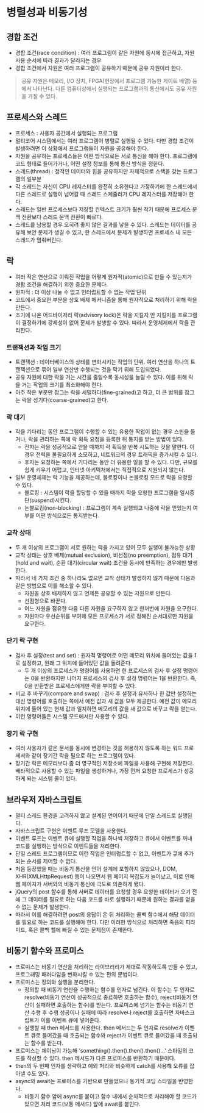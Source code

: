 # 병렬성과 비동기성

## 경합 조건

* 경합 조건(race condition) : 여러 프로그림이 같은 자원에 동시에 접근하고, 자원 사용 순서에 따라 결과가 달라지는 경우
* 경합 조건에서 자원은 여러 프로그램이 공유하기 때문에 공유 자원이라 한다.
> 공유 자원은 메모리, I/O 장치, FPGA(현장에서 프로그램 가능한 게이트 배열) 등에서 나타난다. 다른 컴퓨터상에서 실행되는 프로그램과의 통신에서도 공유 자원을 가질 수 있다.

## 프로세스와 스레드

* 프로세스 : 사용자 공간에서 실행되는 프로그램
* 멀티코어 시스템에서는 여러 프로그램이 병렬로 실행될 수 있다. 다만 경합 조건이 발생하려면 이 상황에서 프로그램들이 자원을 공유해야 한다.
* 자원을 공유하는 프로세스들은 어떤 방식으로든 서로 통신을 해야 한다. 프로그램에 코드 형태로 들어가거나, 어떤 설정 정보를 통해 통신 방식을 정한다.
* 스레드(thread) : 정적인 데이터와 힙을 공유하지만 자체적으로 스택을 갖는 프로그램의 일부분
* 각 소레드는 자신이 CPU 레지스터를 완전히 소유한다고 가정하기에 한 스레드에서 다른 스레드로 실행이 넘어갈 때 스레드 스케쥴러가 CPU 레지스터를 저장해야 한다.
* 스레드는 일반 프로세스보다 저장할 컨텍스트 크기가 훨씬 작기 때문에 프로세스 문맥 전환보다 스레드 문맥 전환이 빠르다.
* 스레드를 남용할 경우 오히려 좋지 않은 결과를 낳을 수 있다. 스레드는 데이터를 공유해 보안 문제가 생길 수 있고, 한 스레드에서 문제가 발생하면 프로세스 내 모든 스레드가 멈춰버린다.

## 락

* 여러 작은 연산으로 이뤄진 작업을 어떻게 원자적(atomic)으로 만들 수 있는지가 경합 조건을 해결하기 위한 중요한 문제다.
* 원자적 : 더 이상 나눌 수 없고 인터럽트할 수 없는 작업 단위
* 코드에서 중요한 부분을 상호 배제 메커니즘을 통해 원자적으로 처리하기 위해 락을 만든다.
* 초기에 나온 어드바이저리 락(advisory lock)은 락을 지킬지 안 지킬지를 프로그램이 결정하기에 강제성이 없어 문제가 발생할 수 있다. 따라서 운영체제에서 락을 관리한다.

### 트랜잭션과 작업 크기

* 트랜잭션 : 데이터베이스의 상태를 변화시키는 작업의 단위. 여러 연산을 하나의 트랜잭션으로 묶어 일부 연산만 수행되는 것을 막기 위해 도입되었다.
* 공유 자원에 대한 락을 거는 시간을 줄일수록 동시성을 늘릴 수 있다. 이를 위해 락을 거는 작업의 크기를 최소화해야 한다.
* 아주 작은 부분만 잠그는 락을 세밀하다(fine-grained)고 하고, 더 큰 범위를 잠그는 락을 성기다(coarse-grained)고 한다.

### 락 대기

* 락을 기다리는 동안 프로그램이 수행할 수 있는 유용한 작업이 없는 경우 스핀을 돌거나, 락을 관리하는 쪽에 락 획득 요청을 등록한 뒤 통지를 받는 방법이 있다.
  * 전자는 락을 성공적으로 얻을 때까지 락 획득을 반복 시도하는 것을 말한다. 이 경우 전력을 불필요하게 소모하고, 네트워크의 경우 트래픽을 증가시킬 수 있다.
  * 후자는 요청하는 쪽에서 기다리는 동안 더 유용한 일을 할 수 있다. 다만, 규모를 쉽게 키우기 어렵고, 인터넷 아키텍처에서는 직접적으로 지원되지 않는다.
* 일부 운영체제는 락 기능을 제공하는데, 블로킹이나 논블로킹 모드로 락을 요청할 수 있다.
  * 블로킹 : 시스템이 락을 할당할 수 있을 때까지 락을 요청한 프로그램을 일시중단(suspend)시킨다.
  * 논블로킹(non-blocking) : 프로그램이 계속 실행되고 나중에 락을 얻었는지 여부를 어떤 방식으로든 통지받는다.

### 교착 상태

* 두 개 이상의 프로그램이 서로 원하는 락을 가지고 있어 모두 실행이 불가능한 상황
* 교착 상태는 상호 배제(mutual exclusion), 비선점(no preemption), 점유 대기(hold and wait), 순환 대기(circular wait) 조건을 동시에 만족하는 경우에만 발생한다.
* 따라서 네 가지 조건 중 하나라도 없으면 교착 상태가 발생하지 않기 때문에 다음과 같은 방법으로 이를 해소할 수 있다.
  * 자원을 상호 배제하지 않고 언제든 공유할 수 있는 자원으로 만든다.
  * 선점형으로 바꾼다.
  * 어느 자원을 점유한 다음 다른 자원을 요구하지 않고 한꺼번에 자원을 요구한다.
  * 자원마다 우선순위를 부여해 모든 프로세스가 서로 정해진 순서대로만 자원을 요구한다.

### 단기 락 구현

* 검사 후 설정(test and set) : 원자적 명령어로 어떤 메모리 위치에 들어있는 값을 1로 설정하고, 원래 그 위치에 들어있던 값을 돌려준다.
  * 두 개 이상의 프로세스가 명령어를 사용하면 한 프로세스의 검사 후 설정 명령어는 0을 반환하지만 나머지 프로세스의 검사 후 설정 명령어는 1을 반환한다. 즉, 0을 반환받은 프로세스에게만 락을 부여할 수 있다.
* 비교 후 바꾸기(compare and swap) : 검사 후 설정과 유사하나 한 값만 설정하는 대신 명령어를 호출하는 쪽에서 예전 값과 새 값을 모두 제공한다. 예전 값이 메모리 위치에 들어 있는 현재 값과 일치하면 메모리의 값을 새 값으로 바꾸고 락을 얻는다.
* 이런 명령어들은 시스템 모드에서만 사용할 수 있다.

### 장기 락 구현

* 여러 사용자가 같은 문서를 동시에 변경하는 것을 허용하지 않도록 하는 워드 프로세서와 같이 장기간 락을 필요로 하는 프로그램이 있다.
* 장기간 락은 메모리보다 좀 더 영구적인 저장소에 파일을 사용해 구현해 저장한다. 배타적으로 사용할 수 있는 파일을 생성하거나, 가장 먼저 요청한 프로세스가 성공하게 되는 시스템 콜이 있다.

## 브라우저 자바스크립트

* 멀티 스레드 환경을 고려하지 않고 설계된 언어이기 때문에 단일 스레드로 실행된다.
* 자바스크립트 구현은 이벤트 루프 모델을 사용한다.
* 이벤트 루프는 이벤트 큐에 실행할 작업을 하나씩 저장하고 큐에서 이벤트를 꺼내 코드를 실행하는 방식으로 이벤트들을 처리한다.
* 단일 스레드 프로그램이므로 이런 작업은 인터럽트할 수 없고, 이벤트가 큐에 추가되는 순서를 제어할 수 없다.
* 처음 등장했을 때는 비동기 통신을 언어 설계에 포함하지 않았으나, DOM, XHR(XMLHttpRequest) 등이 나오면서 웹 페이지 복잡도가 늘어났고, 이로 인해 웹 페이지가 서버와의 비동기 통신에 극도로 의존하게 됐다.
* jQuery의 post 함수를 통해 서버로 데이터를 요청할 경우 요청한 데이터가 오기 전에 그 데이터를 필요로 하는 다음 코드를 바로 실행하기 때문에 원하는 결과를 얻을 수 없는 문제가 발생한다.
* 따라서 이를 해결하려면 post의 응답이 온 뒤 처리하는 콜백 함수에서 해당 데이터를 필요로 하는 코드를 실행해야 한다. 다만 이러한 방식으로 처리하면 죽음의 피라미드, 혹은 콜백 헬에 빠질 수 있는 문제점이 존재한다.

## 비동기 함수와 프로미스

* 프로미스는 비동기 연산을 처리하는 라이브러리가 제대로 작동하도록 만들 수 있고, 프로그래밍 패러다임을 변화시킬 수 있는 편의 문법이다.
* 프로미스는 정의와 실행을 분리한다.
  * 정의할 때 비동기 연산을 수행하는 함수를 인자로 넘긴다. 이 함수는 두 인자로 resolve(비동기 연산이 성공적으로 종료하면 호출하는 함수), reject(비동기 연산이 실패하면 호출하는 함수)를 받는다. 프로미스에 넘기는 함수는 비동기 연산 수행 후 수행 성공이나 실패에 따라 resolve나 reject를 호출하면 자바스크립트가 이를 이벤트 큐에 넣어준다.
  * 실행할 때 then 메서드를 사용한다. then 메서드는 두 인자로 resolve가 이벤트 큐로 들어갔을 때 호출되는 함수와 reject가 이벤트 큐로 들어갔을 때 호출되는 함수를 받는다.
* 프로미스는 체이닝이 가능해 'something().then().then().then()...' 스타일의 코드를 작성할 수 있다. then 메서드가 다른 프로미스를 반환하기 때문이다.
* then의 두 번째 인자를 생략하고 예외 처리와 비슷하게 catch를 사용해 오류를 잡아낼 수도 있다.
* async와 await는 프로미스를 기반으로 만들었으나 동기적 코딩 스타일을 반영한다.
  * 비동기 함수 앞에 async를 붙이고 함수 내에서 순차적으로 처리해야 할 코드가 있으면 처리 코드(보통 메서드) 앞에 await를 붙인다.
